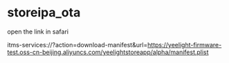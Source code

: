 # storeipa_ota

open the link in safari 

itms-services://?action=download-manifest&url=https://yeelight-firmware-test.oss-cn-beijing.aliyuncs.com/yeelightstoreapp/alpha/manifest.plist


